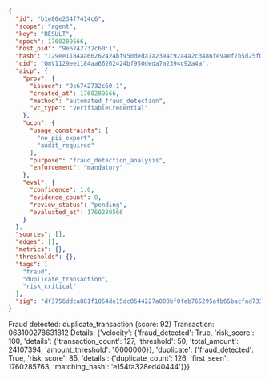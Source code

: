 ```json
{
  "id": "b1e80e234f7414c6",
  "scope": "agent",
  "key": "RESULT",
  "epoch": 1760289566,
  "host_pid": "9e6742732c60:1",
  "hash": "129ee1184aa66262424bf950deda7a2394c92a4a2c3486fe9aef7b5d25f08603",
  "cid": "QmV1129ee1184aa66262424bf950deda7a2394c92a4a",
  "aicp": {
    "prov": {
      "issuer": "9e6742732c60:1",
      "created_at": 1760289566,
      "method": "automated_fraud_detection",
      "vc_type": "VerifiableCredential"
    },
    "ucon": {
      "usage_constraints": [
        "no_pii_export",
        "audit_required"
      ],
      "purpose": "fraud_detection_analysis",
      "enforcement": "mandatory"
    },
    "eval": {
      "confidence": 1.0,
      "evidence_count": 0,
      "review_status": "pending",
      "evaluated_at": 1760289566
    }
  },
  "sources": [],
  "edges": [],
  "metrics": {},
  "thresholds": {},
  "tags": [
    "fraud",
    "duplicate_transaction",
    "risk_critical"
  ],
  "sig": "df3756ddca881f1054de15dc0644227a000bf0feb765295afb65bacfad733c1f"
}
```

Fraud detected: duplicate_transaction (score: 92)
Transaction: 063100278631812
Details: {'velocity': {'fraud_detected': True, 'risk_score': 100, 'details': {'transaction_count': 127, 'threshold': 50, 'total_amount': 24107394, 'amount_threshold': 10000000}}, 'duplicate': {'fraud_detected': True, 'risk_score': 85, 'details': {'duplicate_count': 126, 'first_seen': 1760285763, 'matching_hash': 'e154fa328ed40444'}}}
